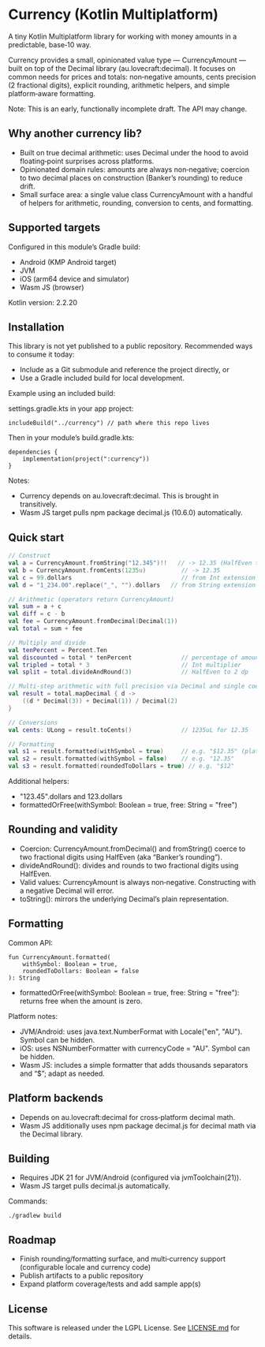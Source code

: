 # Currency (Kotlin Multiplatform)

A tiny Kotlin Multiplatform library for working with money amounts in a predictable, base‑10 way.

Currency provides a small, opinionated value type — CurrencyAmount — built on top of the Decimal library (au.lovecraft:decimal). It focuses on common needs for prices and totals: non‑negative amounts, cents precision (2 fractional digits), explicit rounding, arithmetic helpers, and simple platform‑aware formatting.

Note: This is an early, functionally incomplete draft. The API may change.


## Why another currency lib?

- Built on true decimal arithmetic: uses Decimal under the hood to avoid floating‑point surprises across platforms.
- Opinionated domain rules: amounts are always non‑negative; coercion to two decimal places on construction (Banker’s rounding) to reduce drift.
- Small surface area: a single value class CurrencyAmount with a handful of helpers for arithmetic, rounding, conversion to cents, and formatting.


## Supported targets

Configured in this module’s Gradle build:

- Android (KMP Android target)
- JVM
- iOS (arm64 device and simulator)
- Wasm JS (browser)

Kotlin version: 2.2.20


## Installation

This library is not yet published to a public repository. Recommended ways to consume it today:

- Include as a Git submodule and reference the project directly, or
- Use a Gradle included build for local development.

Example using an included build:

settings.gradle.kts in your app project:

```
includeBuild("../currency") // path where this repo lives
```

Then in your module’s build.gradle.kts:

```
dependencies {
    implementation(project(":currency"))
}
```

Notes:
- Currency depends on au.lovecraft:decimal. This is brought in transitively.
- Wasm JS target pulls npm package decimal.js (10.6.0) automatically.


## Quick start

```kotlin
// Construct
val a = CurrencyAmount.fromString("12.345")!!   // -> 12.35 (HalfEven to 2 dp)
val b = CurrencyAmount.fromCents(1235u)          // -> 12.35
val c = 99.dollars                               // from Int extension
val d = "1_234.00".replace("_", "").dollars   // from String extension

// Arithmetic (operators return CurrencyAmount)
val sum = a + c
val diff = c - b
val fee = CurrencyAmount.fromDecimal(Decimal(1))
val total = sum + fee

// Multiply and divide
val tenPercent = Percent.Ten
val discounted = total * tenPercent              // percentage of amount
val tripled = total * 3                          // Int multiplier
val split = total.divideAndRound(3)              // HalfEven to 2 dp

// Multi‑step arithmetic with full precision via Decimal and single coercion at the end
val result = total.mapDecimal { d ->
    ((d * Decimal(3)) + Decimal(1)) / Decimal(2)
}

// Conversions
val cents: ULong = result.toCents()              // 1235uL for 12.35

// Formatting
val s1 = result.formatted(withSymbol = true)     // e.g. "$12.35" (platform‑specific)
val s2 = result.formatted(withSymbol = false)    // e.g. "12.35"
val s3 = result.formatted(roundedToDollars = true) // e.g. "$12"
```

Additional helpers:

- "123.45".dollars and 123.dollars
- formattedOrFree(withSymbol: Boolean = true, free: String = "free")


## Rounding and validity

- Coercion: CurrencyAmount.fromDecimal() and fromString() coerce to two fractional digits using HalfEven (aka “Banker’s rounding”).
- divideAndRound(): divides and rounds to two fractional digits using HalfEven.
- Valid values: CurrencyAmount is always non‑negative. Constructing with a negative Decimal will error.
- toString(): mirrors the underlying Decimal’s plain representation.


## Formatting

Common API:

```
fun CurrencyAmount.formatted(
    withSymbol: Boolean = true,
    roundedToDollars: Boolean = false
): String
```

- formattedOrFree(withSymbol: Boolean = true, free: String = "free"): returns free when the amount is zero.

Platform notes:

- JVM/Android: uses java.text.NumberFormat with Locale("en", "AU"). Symbol can be hidden.
- iOS: uses NSNumberFormatter with currencyCode = "AU". Symbol can be hidden.
- Wasm JS: includes a simple formatter that adds thousands separators and “$”; adapt as needed.


## Platform backends

- Depends on au.lovecraft:decimal for cross‑platform decimal math.
- Wasm JS additionally uses npm package decimal.js for decimal math via the Decimal library.


## Building

- Requires JDK 21 for JVM/Android (configured via jvmToolchain(21)).
- Wasm JS target pulls decimal.js automatically.

Commands:

```
./gradlew build
```


## Roadmap

- Finish rounding/formatting surface, and multi‑currency support (configurable locale and currency code)
- Publish artifacts to a public repository
- Expand platform coverage/tests and add sample app(s)


## License

This software is released under the LGPL License.
See [LICENSE.md](LICENSE.md) for details.
